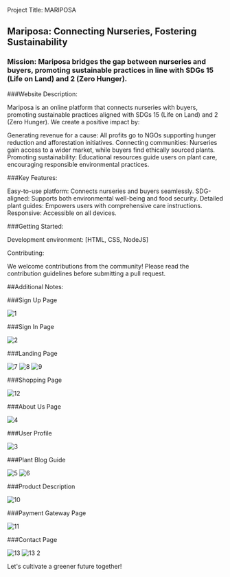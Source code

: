 Project Title: MARIPOSA

## Mariposa: Connecting Nurseries, Fostering Sustainability

### Mission:  Mariposa bridges the gap between nurseries and buyers, promoting sustainable practices in line with SDGs 15 (Life on Land) and 2 (Zero Hunger).

###Website Description:

Mariposa is an online platform that connects nurseries with buyers, promoting sustainable practices aligned with SDGs 15 (Life on Land) and 2 (Zero Hunger). We create a positive impact by:

Generating revenue for a cause: All profits go to NGOs supporting hunger reduction and afforestation initiatives.
Connecting communities: Nurseries gain access to a wider market, while buyers find ethically sourced plants.
Promoting sustainability: Educational resources guide users on plant care, encouraging responsible environmental practices.

###Key Features:

Easy-to-use platform: Connects nurseries and buyers seamlessly.
SDG-aligned: Supports both environmental well-being and food security.
Detailed plant guides: Empowers users with comprehensive care instructions.
Responsive: Accessible on all devices.


###Getting Started:

Development environment: [HTML, CSS, NodeJS]

Contributing:

We welcome contributions from the community! Please read the contribution guidelines before submitting a pull request.


##Additional Notes:

###Sign Up Page

![1](https://github.com/vilasini-v/MariPosa/assets/121597170/4a703d47-d744-463b-b2f8-683297ced73e)

###Sign In Page

![2](https://github.com/vilasini-v/MariPosa/assets/121597170/1fca2ed1-14b9-4ac1-95ff-c7a2448c0a43)

###Landing Page

![7](https://github.com/vilasini-v/MariPosa/assets/121597170/75e49bc4-266d-4ffb-bbe3-1d97850678a8)
![8](https://github.com/vilasini-v/MariPosa/assets/121597170/835fbd06-98d6-42e5-8e8a-acd77729c2f4)
![9](https://github.com/vilasini-v/MariPosa/assets/121597170/cca73866-225c-492b-9d60-9a8575672322)

###Shopping Page

![12](https://github.com/vilasini-v/MariPosa/assets/121597170/4ac53220-1ec6-49f3-8765-0c0148eed00f)

###About Us Page

![4](https://github.com/vilasini-v/MariPosa/assets/121597170/1fa2c5f8-b01d-4a95-b9c7-d2caa938aa0f)

###User Profile

![3](https://github.com/vilasini-v/MariPosa/assets/121597170/aa2b07b7-5996-4427-8d5f-faf9ada5b812)

###Plant Blog Guide

![5](https://github.com/vilasini-v/MariPosa/assets/121597170/68012a89-caf9-42f8-bd21-f865adf40a40)
![6](https://github.com/vilasini-v/MariPosa/assets/121597170/5618bdc7-e953-40cf-9690-efaa1bd62634)

###Product Description 

![10](https://github.com/vilasini-v/MariPosa/assets/121597170/b310fa3c-7924-4675-8b7c-6a1fa3790985)

###Payment Gateway Page

![11](https://github.com/vilasini-v/MariPosa/assets/121597170/46578bde-9f1a-4414-a6f9-0f9dc0163402)

###Contact Page 

![13](https://github.com/vilasini-v/MariPosa/assets/121597170/51cd72f2-4ce9-41ac-a248-ff3a92a39f12)
![13 2](https://github.com/vilasini-v/MariPosa/assets/121597170/fe41d525-809a-4d99-b308-6af94a039eca)


Let's cultivate a greener future together!
